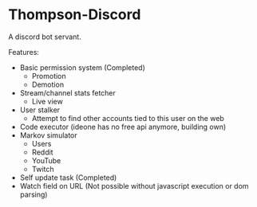 Thompson-Discord
=====

A discord bot servant.

Features:
- Basic permission system (Completed)
  - Promotion
  - Demotion
- Stream/channel stats fetcher
  - Live view
- User stalker
  - Attempt to find other accounts tied to this user on the web
- Code executor (ideone has no free api anymore, building own)
- Markov simulator
  - Users
  - Reddit
  - YouTube
  - Twitch
- Self update task (Completed)
- Watch field on URL (Not possible without javascript execution or dom parsing)
